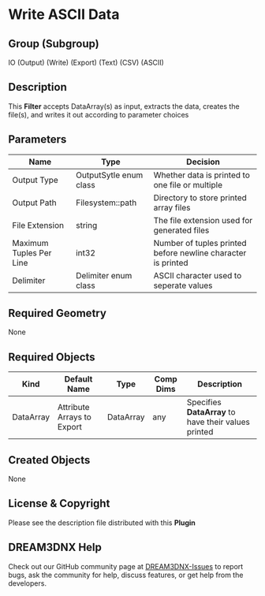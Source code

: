 # Write ASCII Data

## Group (Subgroup)

IO (Output) (Write) (Export) (Text) (CSV) (ASCII)

## Description

This **Filter** accepts DataArray(s) as input, extracts the data, creates the file(s), and writes it out according to parameter choices

## Parameters

| Name | Type | Decision |
|-------|-----|----------|
| Output Type | OutputSytle enum class | Whether data is printed to one file or multiple |
| Output Path | Filesystem::path | Directory to store printed array files |
| File Extension | string | The file extension used for generated files |
| Maximum Tuples Per Line | int32 | Number of tuples printed before newline character is printed |
| Delimiter | Delimiter enum class | ASCII character used to seperate values |

## Required Geometry

None

## Required Objects

| Kind | Default Name | Type | Comp Dims | Description                                          |
|-----|-------|------|--------|------------------------------------------------------|
|   DataArray   | Attribute Arrays to Export | DataArray |  any | Specifies **DataArray** to have their values printed |

## Created Objects

None

## License & Copyright

Please see the description file distributed with this **Plugin**

## DREAM3DNX Help

Check out our GitHub community page at [DREAM3DNX-Issues](https://github.com/BlueQuartzSoftware/DREAM3DNX-Issues) to report bugs, ask the community for help, discuss features, or get help from the developers.
